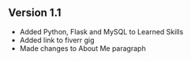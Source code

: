 ## Version 1.1

- Added Python, Flask and MySQL to Learned Skills
- Added link to fiverr gig
- Made changes to About Me paragraph